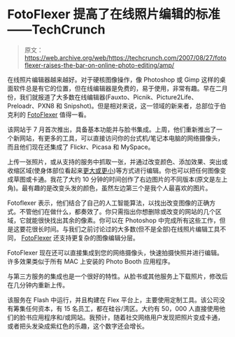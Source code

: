 # FotoFlexer 提高了在线照片编辑的标准——TechCrunch

> 原文：<https://web.archive.org/web/https://techcrunch.com/2007/08/27/fotoflexer-raises-the-bar-on-online-photo-editing/amp/>

在线照片编辑器越来越好。对于硬核图像操作，像 Photoshop 或 Gimp 这样的桌面软件总是有它的位置，但在线编辑器是免费的，易于使用，非常有趣。早在二月份，我们就报道了大多数在线编辑器(Fauxto、Picnik、Picture2Life、Preloadr、PXN8 和 Snipshot)。但是相对来说，这一领域的新来者，总部位于伯克利的 [FotoFlexer](https://web.archive.org/web/20181225135545/http://fotoflexer.com/) 值得一看。

该网站于 7 月首次推出，具备基本功能并与脸书集成。上周，他们重新推出了一个新网站，有更多的工具，可以直接访问你的台式机/笔记本电脑的网络摄像头，而且他们现在还集成了 Flickr、Picasa 和 MySpace。

上传一张照片，或从支持的服务中抓取一张，并通过改变颜色、添加效果、突出或收缩区域(使身体部位看起来[更大或更小](https://web.archive.org/web/20181225135545/http://fotoflexer.com/images/screenshot2.jpg))等方式进行编辑。你也可以把任何图像变成草图或卡通。我花了大约 10 分钟的时间创作了右边图片的不同版本(原文是左上角)。最有趣的是改变头发的颜色，虽然左边第三个是我个人最喜欢的图片。

Fotoflexer 表示，他们结合了自己的人工智能算法，以找出改变图像的正确方式。不管他们在做什么，都奏效了。你只需指出你想删除或改变的网站的几个区域，它就能很快找出其余的像素。你可以在 Photoshop 中完成所有这些工作，但是这要花很长时间。与我们之前讨论过的大多数(但不是全部)在线照片编辑工具不同， [FotoFlexer](https://web.archive.org/web/20181225135545/https://crunchbase.com/organization/fotoflexer) 还支持更复杂的图像编辑分层。

FotoFlexer 现在还可以直接集成到您的网络摄像头，快速拍摄快照并进行编辑。许多效果类似于所有 MAC 上安装的 Photo Booth 应用程序。

与第三方服务的集成也是一个很好的特性。从脸书或其他服务上下载照片，修改后在几分钟内重新上传。

该服务在 Flash 中运行，并且构建在 Flex 平台上，主要使用定制工具。该公司没有筹集任何资本，有 15 名员工，都在硅谷/湾区。大约有 50，000 人直接使用他们的脸书应用程序和/或网站。我预计，随着社交网络用户发现把照片变成卡通，或者把头发染成紫红色的乐趣，这个数字还会增长。

<amp-analytics data-credentials="include"></amp-analytics>